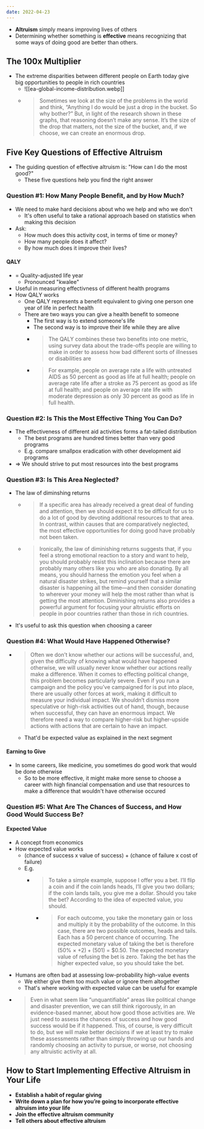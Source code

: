 ```yaml
---
date: 2022-04-23
---
```

- **Altruism** simply means improving lives of others
- Determining whether something is **effective** means recognizing that some ways of doing good are better than others.
## The 100x Multiplier
- The extreme disparities between different people on Earth today give big opportunities to people in rich countries
	- ![[ea-global-income-distribution.webp]] 
	- > Sometimes we look at the size of the problems in the world and think, “Anything I do would be just a drop in the bucket. So why bother?” But, in light of the research shown in these graphs, that reasoning doesn’t make any sense. It’s the size of the drop that matters, not the size of the bucket, and, if we choose, we can create an enormous drop.

## Five Key Questions of Effective Altruism
- The guiding question of effective altruism is: "How can I do the most good?"
	- These five questions help you find the right answer

### Question #1: How Many People Benefit, and by How Much?
- We need to make hard decisions about who we help and who we don't
	- It's often useful to take a rational approach based on statistics when making this decision
- Ask:
	- How much does this activity cost, in terms of time or money?
	- How many people does it affect?
	- By how much does it improve their lives? 

 #### QALY
 - = Quality-adjusted life year
	 - Pronounced "kwalee"
 - Useful in measuring effectivness of different health programs
 - How QALY works
	 - One QALY represents a benefit equivalent to giving one person one year of life in perfect health
	 - There are two ways you can give a health benefit to someone
		 - The first way is to extend someone's life
		 - The second way is to improve their life while they are alive
		 - > The QALY combines these two benefits into one metric, using survey data about the trade-offs people are willing to make in order to assess how bad different sorts of illnesses or disabilities are
		 - > For example, people on average rate a life with untreated AIDS as 50 percent as good as life at full health; people on average rate life after a stroke as 75 percent as good as life at full health; and people on average rate life with moderate depression as only 30 percent as good as life in full health.

### Question #2: Is This the Most Effective Thing You Can Do?
- The effectiveness of different aid activities forms a fat-tailed distribution
	- The best programs are hundred times better than very good programs
	- E.g. compare smallpox eradication with other development aid programs
- => We should strive to put most resources into the best programs

### Question #3: Is This Area Neglected?
- The law of diminshing returns
	- > If a specific area has already received a great deal of funding and attention, then we should expect it to be difficult for us to do a lot of good by devoting additional resources to that area. In contrast, within causes that are comparatively neglected, the most effective opportunities for doing good have probably not been taken.
	- > Ironically, the law of diminishing returns suggests that, if you feel a strong emotional reaction to a story and want to help, you should probably resist this inclination because there are probably many others like you who are also donating. By all means, you should harness the emotion you feel when a natural disaster strikes, but remind yourself that a similar disaster is happening all the time—and then consider donating to wherever your money will help the most rather than what is getting the most attention. Diminishing returns also provides a powerful argument for focusing your altruistic efforts on people in poor countries rather than those in rich countries.
- It's useful to ask this question when choosing a career

### Question #4: What Would Have Happened Otherwise?
- > Often we don’t know whether our actions will be successful, and, given the difficulty of knowing what would have happened otherwise, we will usually never know whether our actions really make a difference. When it comes to effecting political change, this problem becomes particularly severe. Even if you run a campaign and the policy you’ve campaigned for is put into place, there are usually other forces at work, making it difficult to measure your individual impact. We shouldn’t dismiss more speculative or high-risk activities out of hand, though, because when successful, they can have an enormous impact. We therefore need a way to compare higher-risk but higher-upside actions with actions that are certain to have an impact.
	- That'd be expected value as explained in the next segment
#### Earning to Give
- In some careers, like medicine, you sometimes do good work that would be done otherwise
	- So to be more effective, it might make more sense to choose a career with high financial compensation and use that resources to make a difference that wouldn't have otherwise occured
### Question #5: What Are The Chances of Success, and How Good Would Success Be?
#### Expected Value
- A concept from economics
- How expected value works
	- (chance of success x value of success) + (chance of failure x cost of failure)
	- E.g.
		- > To take a simple example, suppose I offer you a bet. I’ll flip a coin and if the coin lands heads, I’ll give you two dollars; if the coin lands tails, you give me a dollar. Should you take the bet? According to the idea of expected value, you should.
			- > For each outcome, you take the monetary gain or loss and multiply it by the probability of the outcome. In this case, there are two possible outcomes, heads and tails. Each has a 50 percent chance of occurring. The expected monetary value of taking the bet is therefore (50% × +$2) + (50% × –$1) = $0.50. The expected monetary value of refusing the bet is zero. Taking the bet has the higher expected value, so you should take the bet.
- Humans are often bad at assessing low-probability high-value events
	- We either give them too much value or ignore them altogether
	- That's where working with expected value can be useful for example
- > Even in what seem like “unquantifiable” areas like political change and disaster prevention, we can still think rigorously, in an evidence-based manner, about how good those activities are. We just need to assess the chances of success and how good success would be if it happened. This, of course, is very difficult to do, but we will make better decisions if we at least try to make these assessments rather than simply throwing up our hands and randomly choosing an activity to pursue, or worse, not choosing any altruistic activity at all.

## How to Start Implementing Effective Altruism in Your Life
- **Establish a habit of regular giving**
- **Write down a plan for how you’re going to incorporate effective altruism into your life**
- **Join the effective altruism community**
- **Tell others about effective altruism**